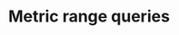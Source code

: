 ---
title: Metric range queries
excerpt: >-
  The easiest way to build query is through UI, you could first create an
  insight chart, and then **Export as cURL**.


  ![screenshot](https://raw.githubusercontent.com/sentioxyz/docs/v1.0/assets/image%20(101).png)
api:
  file: sentio-api.json
  operationId: QueryRange
deprecated: false
hidden: false
metadata:
  title: ''
  description: ''
  robots: index
next:
  description: ''
---
